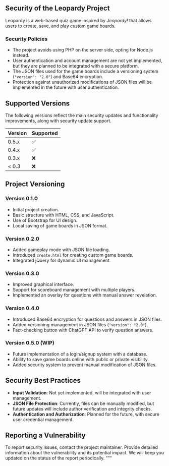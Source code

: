 ## Security of the Leopardy Project

Leopardy is a web-based quiz game inspired by *Jeopardy!* that allows users to create, save, and play custom game boards.

### Security Policies
- The project avoids using PHP on the server side, opting for Node.js instead.
- User authentication and account management are not yet implemented, but they are planned to be integrated with a secure platform.
- The JSON files used for the game boards include a versioning system (`"version": "2.0"`) and Base64 encryption.
- Protection against unauthorized modifications of JSON files will be implemented in the future with user authentication.

## Supported Versions

The following versions reflect the main security updates and functionality improvements, along with security update support.

| Version | Supported          |
| ------- | ------------------ |
| 0.5.x   | :white_check_mark: |
| 0.4.x   | :white_check_mark: |
| 0.3.x   | :x:                |
| < 0.3   | :x:                |

## Project Versioning

### Version 0.1.0
- Initial project creation.
- Basic structure with HTML, CSS, and JavaScript.
- Use of Bootstrap for UI design.
- Local saving of game boards in JSON format.

### Version 0.2.0
- Added gameplay mode with JSON file loading.
- Introduced `create.html` for creating custom game boards.
- Integrated jQuery for dynamic UI management.

### Version 0.3.0
- Improved graphical interface.
- Support for scoreboard management with multiple players.
- Implemented an overlay for questions with manual answer revelation.

### Version 0.4.0
- Introduced Base64 encryption for questions and answers in JSON files.
- Added versioning management in JSON files (`"version": "2.0"`).
- Fact-checking button with ChatGPT API to verify question answers.

### Version 0.5.0 (WIP)
- Future implementation of a login/signup system with a database.
- Ability to save game boards online with public or private visibility.
- Added security system to prevent manual modification of JSON files.

## Security Best Practices
- **Input Validation**: Not yet implemented, will be integrated with user management.
- **JSON File Protection**: Currently, files can be manually modified, but future updates will include author verification and integrity checks.
- **Authentication and Authorization**: Planned for the future, with secure user credential management.

## Reporting a Vulnerability

To report security issues, contact the project maintainer.
Provide detailed information about the vulnerability and its potential impact. We will keep you updated on the status of the report periodically.
"""
